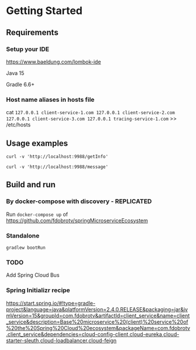 # Getting Started

## Requirements
### Setup your IDE
https://www.baeldung.com/lombok-ide

Java 15

Gradle 6.6+

### Host name aliases in hosts file
cat `127.0.0.1 client-service-1.com
127.0.0.1 client-service-2.com
127.0.0.1 client-service-3.com
127.0.0.1 tracing-service-1.com` >> /etc/hosts

## Usage examples
`curl -v 'http://localhost:9988/getInfo'`

`curl -v 'http://localhost:9988/message'`

## Build and run

### By docker-compose with discovery - REPLICATED
Run `docker-compose up` of https://github.com/fdobrotv/springMicroserviceEcosystem

### Standalone
`gradlew bootRun`

### TODO
Add Spring Cloud Bus

### Spring Initializr recipe
https://start.spring.io/#!type=gradle-project&language=java&platformVersion=2.4.0.RELEASE&packaging=jar&jvmVersion=15&groupId=com.fdobrotv&artifactId=client_service&name=client_service&description=Base%20microservice%20(client)%20service%20of%20the%20Spring%20Cloud%20ecosystem&packageName=com.fdobrotv.client_service&dependencies=cloud-config-client,cloud-eureka,cloud-starter-sleuth,cloud-loadbalancer,cloud-feign